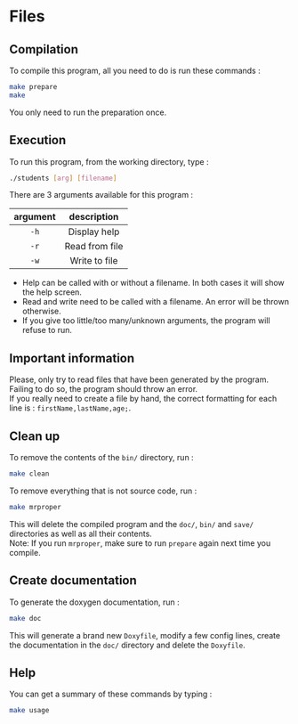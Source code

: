 # Files


## Compilation
To compile this program, all you need to do is run these commands :
```bash
make prepare
make
```
You only need to run the preparation once.


## Execution
To run this program, from the working directory, type :
```bash
./students [arg] [filename]
```
There are 3 arguments available for this program :

|  argument   |      description       |
|:-----------:|:----------------------:|
|    `-h`     | Display help           |
|    `-r`     | Read from file         |
|    `-w`     | Write to file          |

* Help can be called with or without a filename. In both cases it will show the help screen.
* Read and write need to be called with a filename. An error will be thrown otherwise.
* If you give too little/too many/unknown arguments, the program will refuse to run.


## Important information
Please, only try to read files that have been generated by the program. Failing to do so, the program should throw an error. <br>
If you really need to create a file by hand, the correct formatting for each line is : `firstName,lastName,age;`.


## Clean up
To remove the contents of the `bin/` directory, run :
```bash
make clean
```

To remove everything that is not source code, run :
```bash
make mrproper
```
This will delete the compiled program and the `doc/`, `bin/` and `save/` directories as well as all their contents. <br>
Note: If you run `mrproper`, make sure to run `prepare` again next time you compile.


## Create documentation
To generate the doxygen documentation, run :
```bash
make doc
```
This will generate a brand new `Doxyfile`, modify a few config lines, create the documentation in the `doc/` directory and delete the `Doxyfile`.


## Help
You can get a summary of these commands by typing : 
```bash
make usage
```